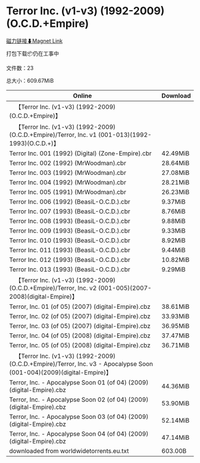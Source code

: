 # Terror Inc. (v1-v3) (1992-2009) (O.C.D.+Empire)

[磁力链接⬇Magnet Link](magnet:?xt=urn:btih:ef012492a2ca84ebeb57caff20e2c699bb218301&dn=Terror%20Inc.%20%28v1-v3%29%20%281992-2009%29%20%28O.C.D.%2BEmpire%29)

打包下载📦仍在工事中

文件数：23

总大小：609.67MiB

Online | Download
--- | ---
&emsp;【Terror Inc. (v1-v3) (1992-2009) (O.C.D.+Empire)】 | 
&emsp;【Terror Inc. (v1-v3) (1992-2009) (O.C.D.+Empire)/Terror, Inc. v1 (001-013)(1992-1993)(O.C.D.+)】 | 
Terror Inc. 001 (1992) (Digital) (Zone-Empire).cbr | 42.49MiB
Terror Inc. 002 (1992) (MrWoodman).cbr | 28.64MiB
Terror Inc. 003 (1992) (MrWoodman).cbr | 27.08MiB
Terror Inc. 004 (1992) (MrWoodman).cbr | 28.21MiB
Terror Inc. 005 (1991) (MrWoodman).cbr | 26.23MiB
Terror Inc. 006 (1992) (BeasiL-O.C.D.).cbr | 9.37MiB
Terror Inc. 007 (1993) (BeasiL-O.C.D.).cbr | 8.76MiB
Terror Inc. 008 (1993) (BeasiL-O.C.D.).cbr | 9.88MiB
Terror Inc. 009 (1993) (BeasiL-O.C.D.).cbr | 9.33MiB
Terror Inc. 010 (1993) (BeasiL-O.C.D.).cbr | 8.92MiB
Terror Inc. 011 (1993) (BeasiL-O.C.D.).cbr | 9.44MiB
Terror Inc. 012 (1993) (BeasiL-O.C.D.).cbr | 10.82MiB
Terror Inc. 013 (1993) (BeasiL-O.C.D.).cbr | 9.29MiB
&emsp;【Terror Inc. (v1-v3) (1992-2009) (O.C.D.+Empire)/Terror, Inc. v2 (001-005)(2007-2008)(digital-Empire)】 | 
Terror, Inc. 01 (of 05) (2007) (digital-Empire).cbz | 38.61MiB
Terror, Inc. 02 (of 05) (2007) (digital-Empire).cbz | 33.93MiB
Terror, Inc. 03 (of 05) (2007) (digital-Empire).cbz | 36.95MiB
Terror, Inc. 04 (of 05) (2008) (digital-Empire).cbz | 37.47MiB
Terror, Inc. 05 (of 05) (2008) (digital-Empire).cbz | 36.71MiB
&emsp;【Terror Inc. (v1-v3) (1992-2009) (O.C.D.+Empire)/Terror, Inc. v3 - Apocalypse Soon (001-004)(2009)(digital-Empire)】 | 
Terror, Inc. - Apocalypse Soon 01 (of 04) (2009) (digital-Empire).cbz | 44.36MiB
Terror, Inc. - Apocalypse Soon 02 (of 04) (2009) (digital-Empire).cbz | 53.90MiB
Terror, Inc. - Apocalypse Soon 03 (of 04) (2009) (digital-Empire).cbz | 52.14MiB
Terror, Inc. - Apocalypse Soon 04 (of 04) (2009) (digital-Empire).cbz | 47.14MiB
downloaded from worldwidetorrents.eu.txt | 603.00B